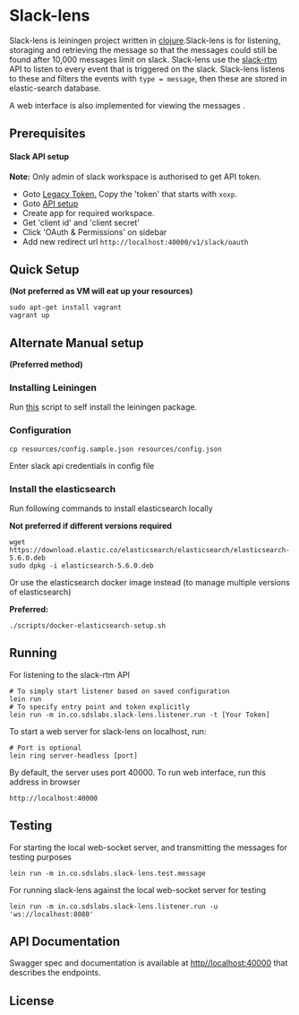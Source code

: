 # Slack-lens

Slack-lens is leiningen project written in [clojure](https://clojure.org).Slack-lens is for listening, storaging and retrieving the message so that the messages could still be found after 10,000 messages limit on slack.  Slack-lens use the [slack-rtm](https://api.slack.com/rtm) API to listen to every event that is triggered on the slack. Slack-lens listens to these and filters the events with `type = message`, then these are stored in elastic-search database. 

A web interface is also implemented for viewing the messages .     

## Prerequisites

#### Slack API setup

__Note:__ Only admin of slack workspace is authorised to get API token.

* Goto [Legacy Token.](https://api.slack.com/custom-integrations/legacy-tokens") Copy the 'token' that starts with `xoxp`.
* Goto [API setup](https://api.slack.com/apps "Slack API: Applications")
* Create app for required workspace.
* Get 'client id' and 'client secret'
* Click 'OAuth & Permissions' on sidebar
* Add new redirect url `http://localhost:40000/v1/slack/oauth`


## Quick Setup
**(Not preferred as VM will eat up your resources)**

    sudo apt-get install vagrant
    vagrant up

## Alternate Manual setup 
**(Preferred method)**
### Installing Leiningen
Run [this](https://raw.githubusercontent.com/technomancy/leiningen/stable/bin/lein) script to self install the leiningen package.

### Configuration
 
    cp resources/config.sample.json resources/config.json
    
Enter slack api credentials in config file 

### Install the elasticsearch
Run following commands to install elasticsearch locally

**Not preferred if different versions required**

    wget https://download.elastic.co/elasticsearch/elasticsearch/elasticsearch-5.6.0.deb
    sudo dpkg -i elasticsearch-5.6.0.deb
    
Or use the elasticsearch docker image instead (to manage multiple versions of elasticsearch)

**Preferred:**

    ./scripts/docker-elasticsearch-setup.sh

## Running

For listening to the slack-rtm API 

    # To simply start listener based on saved configuration
    lein run
    # To specify entry point and token explicitly
    lein run -m in.co.sdslabs.slack-lens.listener.run -t [Your Token] 

To start a web server for slack-lens on localhost, run:

    # Port is optional
    lein ring server-headless [port]

By default, the server uses port 40000. To run web interface, run this address in browser

    http://localhost:40000

## Testing

For starting the local web-socket server, and transmitting the messages for testing purposes

    lein run -m in.co.sdslabs.slack-lens.test.message

For  running slack-lens against the local web-socket server for testing

    lein run -m in.co.sdslabs.slack-lens.listener.run -u 'ws://localhost:8080'

## API Documentation

Swagger spec and documentation is available at [http//localhost:40000](http//localhost:40000) that describes the endpoints.

## License
